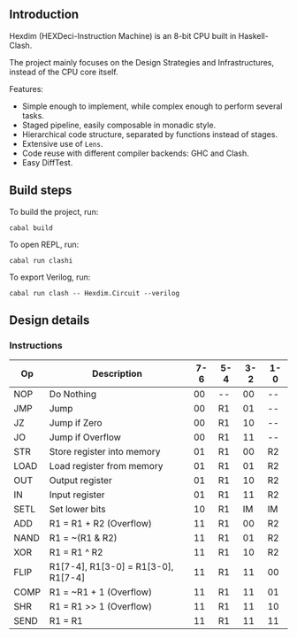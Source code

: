 ## Introduction

Hexdim (HEXDeci-Instruction Machine) is an 8-bit CPU built in Haskell-Clash.

The project mainly focuses on the Design Strategies and Infrastructures,
instead of the CPU core itself.

Features:

- Simple enough to implement, while complex enough to perform several tasks.
- Staged pipeline, easily composable in monadic style.
- Hierarchical code structure, separated by functions instead of stages.
- Extensive use of `Lens`.
- Code reuse with different compiler backends: GHC and Clash.
- Easy DiffTest.

## Build steps

To build the project, run:

```
cabal build
```

To open REPL, run:

```
cabal run clashi
```

To export Verilog, run:

```
cabal run clash -- Hexdim.Circuit --verilog
```

## Design details

### Instructions

| Op   | Description                         | 7-6 | 5-4 | 3-2 | 1-0 |
|------|-------------------------------------|-----|-----|-----|-----|
| NOP  | Do Nothing                          | 00  | --  | 00  | --  |
| JMP  | Jump                                | 00  | R1  | 01  | --  |
| JZ   | Jump if Zero                        | 00  | R1  | 10  | --  |
| JO   | Jump if Overflow                    | 00  | R1  | 11  | --  |
| STR  | Store register into memory          | 01  | R1  | 00  | R2  |
| LOAD | Load register from memory           | 01  | R1  | 01  | R2  |
| OUT  | Output register                     | 01  | R1  | 10  | R2  |
| IN   | Input register                      | 01  | R1  | 11  | R2  |
| SETL | Set lower bits                      | 10  | R1  | IM  | IM  |
| ADD  | R1 = R1 + R2 (Overflow)             | 11  | R1  | 00  | R2  |
| NAND | R1 = ~(R1 & R2)                     | 11  | R1  | 01  | R2  |
| XOR  | R1 = R1 ^ R2                        | 11  | R1  | 10  | R2  |
| FLIP | R1[7-4], R1[3-0] = R1[3-0], R1[7-4] | 11  | R1  | 11  | 00  |
| COMP | R1 = ~R1 + 1 (Overflow)             | 11  | R1  | 11  | 01  |
| SHR  | R1 = R1 >> 1 (Overflow)             | 11  | R1  | 11  | 10  |
| SEND | R1 = R1                             | 11  | R1  | 11  | 11  |

